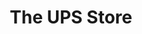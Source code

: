 ---
title: "The UPS Store"
url: /state-college/the-ups-store-west-hamilton-avenue/
shop: copyshop
---